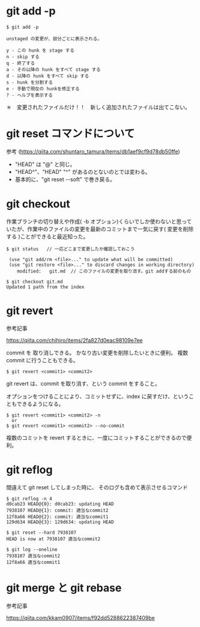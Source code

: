 # git add -p

```
$ git add -p

unstaged の変更が、部分ごとに表示される。

y - この hunk を stage する
n - skip する
q - 終了する
a - その以降の hunk をすべて stage する
d - 以降の hunk をすべて skip する
s - hunk を分割する
e - 手動で現在の hunkを修正する
? - ヘルプを表示する
```

＊　変更されたファイルだけ！！　新しく追加されたファイルは出てこない。

# git reset コマンドについて

参考 (https://qiita.com/shuntaro_tamura/items/db1aef9cf9d78db50ffe)

- "HEAD" は "@" と同じ。
- "HEAD^"、"HEAD" "^" があるのとないのとでは変わる。
- 基本的に、"git reset --soft" で巻き戻る。

# git checkout

作業ブランチの切り替えや作成( -b オプション)くらいでしか使わないと思っていたが、作業中のファイルの変更を最新のコミットまで一気に戻す( 変更を削除する )ことができると最近知った。

```
$ git status   // 一応どこまで変更したか確認しておこう

 (use "git add/rm <file>..." to update what will be committed)
 (use "git restore <file>..." to discard changes in working directory)
    modified:   git.md  // このファイルの変更を取り消す。git addする前のもの

$ git checkout git.md
Updated 1 path from the index
```

# git revert

参考記事

https://qiita.com/chihiro/items/2fa827d0eac98109e7ee

commit を 取り消しできる。
かなり古い変更を削除したいときに便利。
複数 commit に行うこともできる。

```
$ git revert <commit1> <commit2>
```

git revert は、commit を取り消す、という commit をすること。

オプションをつけることにより、コミットせずに、index に戻すだけ、ということもできるようになる。

```
$ git revert <commit1> <commit2> -n
  or
$ git revert <commit1> <commit2> --no-commit
```

複数のコミットを revert するときに、一度にコミットすることができるので便利。

# git reflog

間違えて git reset してしまった時に、 そのログも含めて表示させるコマンド

```terminal
$ git reflog -n 4
d0cab23 HEAD@{0}: d0cab23: updating HEAD
7938107 HEAD@{1}: commit: 適当なcommit2
12f8a66 HEAD@{2}: commit: 適当なcommit1
129d634 HEAD@{3}: 129d634: updating HEAD

$ git reset --hard 7938107
HEAD is now at 7938107 適当なcommit2

$ git log --oneline
7938107 適当なcommit2
12f8a66 適当なcommit1
```

# git merge と git rebase

参考記事

https://qiita.com/kkam0907/items/f92dd5288622387409be